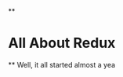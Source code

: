 **

# All About Redux

**
Well, it all started almost a yea
<!--stackedit_data:
eyJoaXN0b3J5IjpbLTIwNDMyMDYzMzhdfQ==
-->